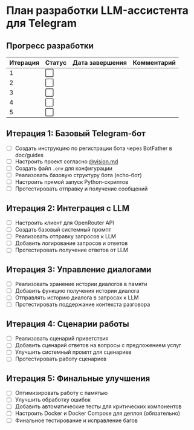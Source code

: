 # План разработки LLM-ассистента для Telegram

## Прогресс разработки

| Итерация | Статус | Дата завершения | Комментарий |
|----------|--------|-----------------|-------------|
| 1        | ⬜     |                 |             |
| 2        | ⬜     |                 |             |
| 3        | ⬜     |                 |             |
| 4        | ⬜     |                 |             |
| 5        | ⬜     |                 |             |

## Итерация 1: Базовый Telegram-бот

- [ ] Создать инструкцию по регистрации бота через BotFather в doc/guides
- [ ] Настроить проект согласно [@vision.md](./vision.md)
- [ ] Создать файл `.env` для конфигурации
- [ ] Реализовать базовую структуру бота (echo-бот)
- [ ] Настроить прямой запуск Python-скриптов
- [ ] Протестировать отправку и получение сообщений

## Итерация 2: Интеграция с LLM

- [ ] Настроить клиент для OpenRouter API
- [ ] Создать базовый системный промпт
- [ ] Реализовать отправку запросов к LLM
- [ ] Добавить логирование запросов и ответов
- [ ] Протестировать получение ответов от LLM

## Итерация 3: Управление диалогами

- [ ] Реализовать хранение истории диалогов в памяти
- [ ] Добавить функцию получения истории диалога
- [ ] Отправлять историю диалога в запросах к LLM
- [ ] Протестировать поддержание контекста разговора

## Итерация 4: Сценарии работы

- [ ] Реализовать сценарий приветствия
- [ ] Добавить сценарий ответов на вопросы с предложением услуг
- [ ] Улучшить системный промпт для сценариев
- [ ] Протестировать работу сценариев

## Итерация 5: Финальные улучшения

- [ ] Оптимизировать работу с памятью
- [ ] Улучшить обработку ошибок
- [ ] Добавить автоматические тесты для критических компонентов
- [ ] Настроить Docker и Docker Compose для деплоя (обязательно)
- [ ] Финальное тестирование и исправление багов